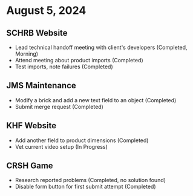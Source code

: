 # August 5, 2024

## SCHRB Website
   - Lead technical handoff meeting with client's developers (Completed, Morning)
   - Attend meeting about product imports (Completed)
   - Test imports, note failures (Completed)

## JMS Maintenance
   - Modify a brick and add a new text field to an object (Completed)
   - Submit merge request (Completed)

## KHF Website
   - Add another field to product dimensions (Completed)
   - Vet current video setup (In Progress)

## CRSH Game
   - Research reported problems (Completed, no solution found)
   - Disable form button for first submit attempt (Completed)
